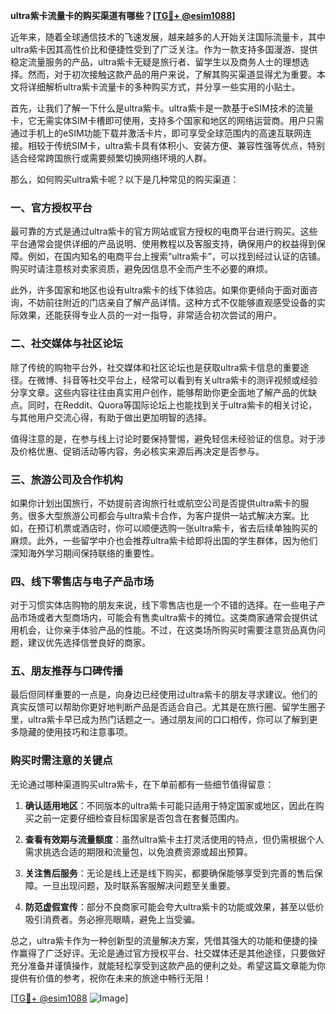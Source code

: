 **ultra紫卡流量卡的购买渠道有哪些？[[TG💪+ @esim1088](https://t.me/s/esim1088)]**

近年来，随着全球通信技术的飞速发展，越来越多的人开始关注国际流量卡，其中ultra紫卡因其高性价比和便捷性受到了广泛关注。作为一款支持多国漫游、提供稳定流量服务的产品，ultra紫卡无疑是旅行者、留学生以及商务人士的理想选择。然而，对于初次接触这款产品的用户来说，了解其购买渠道显得尤为重要。本文将详细解析ultra紫卡流量卡的多种购买方式，并分享一些实用的小贴士。

首先，让我们了解一下什么是ultra紫卡。ultra紫卡是一款基于eSIM技术的流量卡，它无需实体SIM卡槽即可使用，支持多个国家和地区的网络运营商。用户只需通过手机上的eSIM功能下载并激活卡片，即可享受全球范围内的高速互联网连接。相较于传统SIM卡，ultra紫卡具有体积小、安装方便、兼容性强等优点，特别适合经常跨国旅行或需要频繁切换网络环境的人群。

那么，如何购买ultra紫卡呢？以下是几种常见的购买渠道：

### **一、官方授权平台**

最可靠的方式是通过ultra紫卡的官方网站或官方授权的电商平台进行购买。这些平台通常会提供详细的产品说明、使用教程以及客服支持，确保用户的权益得到保障。例如，在国内知名的电商平台上搜索“ultra紫卡”，可以找到经过认证的店铺。购买时请注意核对卖家资质，避免因信息不全而产生不必要的麻烦。

此外，许多国家和地区也设有ultra紫卡的线下体验店。如果你更倾向于面对面咨询，不妨前往附近的门店亲自了解产品详情。这种方式不仅能够直观感受设备的实际效果，还能获得专业人员的一对一指导，非常适合初次尝试的用户。

### **二、社交媒体与社区论坛**

除了传统的购物平台外，社交媒体和社区论坛也是获取ultra紫卡信息的重要途径。在微博、抖音等社交平台上，经常可以看到有关ultra紫卡的测评视频或经验分享文章。这些内容往往由真实用户创作，能够帮助你更全面地了解产品的优缺点。同时，在Reddit、Quora等国际论坛上也能找到关于ultra紫卡的相关讨论，与其他用户交流心得，有助于做出更加明智的选择。

值得注意的是，在参与线上讨论时要保持警惕，避免轻信未经验证的信息。对于涉及价格优惠、促销活动等内容，务必核实来源后再决定是否参与。

### **三、旅游公司及合作机构**

如果你计划出国旅行，不妨提前咨询旅行社或航空公司是否提供ultra紫卡的服务。很多大型旅游公司都会与ultra紫卡合作，为客户提供一站式解决方案。比如，在预订机票或酒店时，你可以顺便选购一张ultra紫卡，省去后续单独购买的麻烦。此外，一些留学中介也会推荐ultra紫卡给即将出国的学生群体，因为他们深知海外学习期间保持联络的重要性。

### **四、线下零售店与电子产品市场**

对于习惯实体店购物的朋友来说，线下零售店也是一个不错的选择。在一些电子产品市场或者大型商场内，可能会有售卖ultra紫卡的摊位。这类商家通常会提供试用机会，让你亲手体验产品的性能。不过，在这类场所购买时需要注意货品真伪问题，建议优先选择信誉良好的商家。

### **五、朋友推荐与口碑传播**

最后但同样重要的一点是，向身边已经使用过ultra紫卡的朋友寻求建议。他们的真实反馈可以帮助你更好地判断产品是否适合自己。尤其是在旅行圈、留学生圈子里，ultra紫卡早已成为热门话题之一。通过朋友间的口口相传，你可以了解到更多隐藏的使用技巧和注意事项。

### **购买时需注意的关键点**

无论通过哪种渠道购买ultra紫卡，在下单前都有一些细节值得留意：

1. **确认适用地区**：不同版本的ultra紫卡可能只适用于特定国家或地区，因此在购买之前一定要仔细检查目标国家是否包含在套餐范围内。
   
2. **查看有效期与流量额度**：虽然ultra紫卡主打灵活使用的特点，但仍需根据个人需求挑选合适的期限和流量包，以免浪费资源或超出预算。

3. **关注售后服务**：无论是线上还是线下购买，都要确保能够享受到完善的售后保障。一旦出现问题，及时联系客服解决问题至关重要。

4. **防范虚假宣传**：部分不良商家可能会夸大ultra紫卡的功能或效果，甚至以低价吸引消费者。务必擦亮眼睛，避免上当受骗。

总之，ultra紫卡作为一种创新型的流量解决方案，凭借其强大的功能和便捷的操作赢得了广泛好评。无论是通过官方授权平台、社交媒体还是其他途径，只要做好充分准备并谨慎操作，就能轻松享受到这款产品的便利之处。希望这篇文章能为你提供有价值的参考，祝你在未来的旅途中畅行无阻！

[[TG💪+ @esim1088](https://t.me/s/esim1088) ![Image](https://i.postimg.cc/4NQfJmqS/Snipaste-2025-05-13-00-14-12.png)]